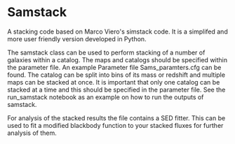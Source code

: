 # Samstack
A stacking code based on Marco Viero's simstack code. It is a simplifed and more user friendly version developed in Python.

The samstack class can be used to perform stacking of a number of galaxies within a catalog. The maps and catalogs should be specified 
within the parameter file. An example Parameter file Sams_paramters.cfg can be found. The catalog can be split into bins of its mass or
redshift and multiple maps can be stacked at once. It is important that only one catalog can be stacked at a time and this should be 
specified in the parameter file. See the run_samstack notebook as an example on how to run the outputs of samstack.

For analysis of the stacked results the file contains a SED fitter. This can be used to fit a modified blackbody function to your stacked 
fluxes for further analysis of them.



